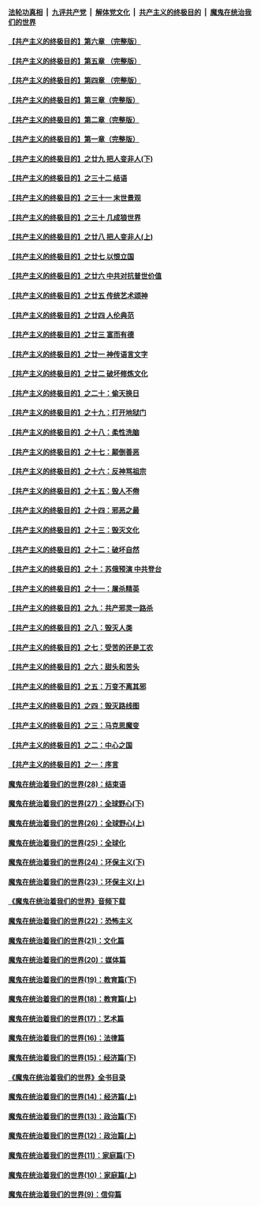 ####  [法轮功真相](../../../../basic/blob/master/README.md?t=07080002) &nbsp;|&nbsp; [九评共产党](../../../../9ping.md/blob/master/README.md?t=07080002) &nbsp;|&nbsp; [解体党文化](../../../../jtdwh.md/blob/master/README.md?t=07080002)  &nbsp;|&nbsp; [共产主义的终极目的](../../../../gczydzjmd.md/blob/master/README.md?t=07080002) &nbsp;|&nbsp; [魔鬼在统治我们的世界](../../../../mgztzwmdsj.md/blob/master/README.md?t=07080002) 

#### [【共产主义的终极目的】第六章 （完整版）](../pages/nsc422/n11428913.md?t=07080002) 

#### [【共产主义的终极目的】第五章 （完整版）](../pages/nsc422/n11428912.md?t=07080002) 

#### [【共产主义的终极目的】第四章 （完整版）](../pages/nsc422/n11428907.md?t=07080002) 

#### [【共产主义的终极目的】第三章（完整版）](../pages/nsc422/n11428848.md?t=07080002) 

#### [【共产主义的终极目的】第二章（完整版）](../pages/nsc422/n11428831.md?t=07080002) 

#### [【共产主义的终极目的】第一章（完整版）](../pages/nsc422/n11417651.md?t=07080002) 

#### [【共产主义的终极目的】之廿九 把人变非人(下)](../pages/nsc422/n11344140.md?t=07080002) 

#### [【共产主义的终极目的】之三十二 结语](../pages/nsc422/n11360535.md?t=07080002) 

#### [【共产主义的终极目的】之三十一 末世景观](../pages/nsc422/n11351129.md?t=07080002) 

#### [【共产主义的终极目的】之三十 几成狼世界](../pages/nsc422/n11348280.md?t=07080002) 

#### [【共产主义的终极目的】之廿八 把人变非人(上)](../pages/nsc422/n11340492.md?t=07080002) 

#### [【共产主义的终极目的】之廿七 以恨立国](../pages/nsc422/n11336944.md?t=07080002) 

#### [【共产主义的终极目的】之廿六 中共对抗普世价值](../pages/nsc422/n11324785.md?t=07080002) 

#### [【共产主义的终极目的】之廿五 传统艺术颂神](../pages/nsc422/n11296396.md?t=07080002) 

#### [【共产主义的终极目的】之廿四 人伦典范](../pages/nsc422/n11296397.md?t=07080002) 

#### [【共产主义的终极目的】之廿三 富而有德](../pages/nsc422/n11283598.md?t=07080002) 

#### [【共产主义的终极目的】之廿一 神传语言文字](../pages/nsc422/n11263265.md?t=07080002) 

#### [【共产主义的终极目的】之廿二 破坏修炼文化](../pages/nsc422/n11245728.md?t=07080002) 

#### [【共产主义的终极目的】之二十：偷天换日](../pages/nsc422/n11238846.md?t=07080002) 

#### [【共产主义的终极目的】之十九：打开地狱门](../pages/nsc422/n11206376.md?t=07080002) 

#### [【共产主义的终极目的】之十八：柔性洗脑](../pages/nsc422/n11199994.md?t=07080002) 

#### [【共产主义的终极目的】之十七：颠倒善恶](../pages/nsc422/n11179782.md?t=07080002) 

#### [【共产主义的终极目的】之十六：反神骂祖宗](../pages/nsc422/n11166798.md?t=07080002) 

#### [【共产主义的终极目的】之十五：毁人不倦](../pages/nsc422/n11166792.md?t=07080002) 

#### [【共产主义的终极目的】之十四：邪恶之最](../pages/nsc422/n11150249.md?t=07080002) 

#### [【共产主义的终极目的】之十三：毁灭文化](../pages/nsc422/n11135227.md?t=07080002) 

#### [【共产主义的终极目的】之十二：破坏自然](../pages/nsc422/n11135214.md?t=07080002) 

#### [【共产主义的终极目的】之十：苏俄预演 中共登台](../pages/nsc422/n11118424.md?t=07080002) 

#### [【共产主义的终极目的】之十一：屠杀精英](../pages/nsc422/n11118442.md?t=07080002) 

#### [【共产主义的终极目的】之九：共产邪灵一路杀](../pages/nsc422/n11114139.md?t=07080002) 

#### [【共产主义的终极目的】之八：毁灭人类](../pages/nsc422/n11108503.md?t=07080002) 

#### [【共产主义的终极目的】之七：受苦的还是工农](../pages/nsc422/n11101809.md?t=07080002) 

#### [【共产主义的终极目的】之六：甜头和苦头](../pages/nsc422/n11096971.md?t=07080002) 

#### [【共产主义的终极目的】之五：万变不离其邪](../pages/nsc422/n11091285.md?t=07080002) 

#### [【共产主义的终极目的】之四：毁灭路线图](../pages/nsc422/n11086284.md?t=07080002) 

#### [【共产主义的终极目的】之三：马克思魔变](../pages/nsc422/n11061941.md?t=07080002) 

#### [【共产主义的终极目的】之二：中心之国](../pages/nsc422/n11047728.md?t=07080002) 

#### [【共产主义的终极目的】之一：序言](../pages/nsc422/n11086077.md?t=07080002) 

#### [魔鬼在统治着我们的世界(28)：结束语](../pages/nsc422/n10936246.md?t=07080002) 

#### [魔鬼在统治着我们的世界(27)：全球野心(下)](../pages/nsc422/n10928319.md?t=07080002) 

#### [魔鬼在统治着我们的世界(26)：全球野心(上)](../pages/nsc422/n10900318.md?t=07080002) 

#### [魔鬼在统治着我们的世界(25)：全球化](../pages/nsc422/n10788205.md?t=07080002) 

#### [魔鬼在统治着我们的世界(24)：环保主义(下)](../pages/nsc422/n10695307.md?t=07080002) 

#### [魔鬼在统治着我们的世界(23)：环保主义(上)](../pages/nsc422/n10688613.md?t=07080002) 

#### [《魔鬼在统治着我们的世界》音频下载](../pages/nsc422/n10635553.md?t=07080002) 

#### [魔鬼在统治着我们的世界(22)：恐怖主义](../pages/nsc422/n10614727.md?t=07080002) 

#### [魔鬼在统治着我们的世界(21)：文化篇](../pages/nsc422/n10597706.md?t=07080002) 

#### [魔鬼在统治着我们的世界(20)：媒体篇](../pages/nsc422/n10586579.md?t=07080002) 

#### [魔鬼在统治着我们的世界(19)：教育篇(下)](../pages/nsc422/n10564808.md?t=07080002) 

#### [魔鬼在统治着我们的世界(18)：教育篇(上)](../pages/nsc422/n10526970.md?t=07080002) 

#### [魔鬼在统治着我们的世界(17)：艺术篇](../pages/nsc422/n10499093.md?t=07080002) 

#### [魔鬼在统治着我们的世界(16)：法律篇](../pages/nsc422/n10485969.md?t=07080002) 

#### [魔鬼在统治着我们的世界(15)：经济篇(下)](../pages/nsc422/n10469975.md?t=07080002) 

#### [《魔鬼在统治着我们的世界》全书目录](../pages/nsc422/n10464261.md?t=07080002) 

#### [魔鬼在统治着我们的世界(14)：经济篇(上)](../pages/nsc422/n10457370.md?t=07080002) 

#### [魔鬼在统治着我们的世界(13)：政治篇(下)](../pages/nsc422/n10448270.md?t=07080002) 

#### [魔鬼在统治着我们的世界(12)：政治篇(上)](../pages/nsc422/n10444576.md?t=07080002) 

#### [魔鬼在统治着我们的世界(11)：家庭篇(下)](../pages/nsc422/n10440961.md?t=07080002) 

#### [魔鬼在统治着我们的世界(10)：家庭篇(上)](../pages/nsc422/n10435448.md?t=07080002) 

#### [魔鬼在统治着我们的世界(9)：信仰篇](../pages/nsc422/n10432159.md?t=07080002) 

